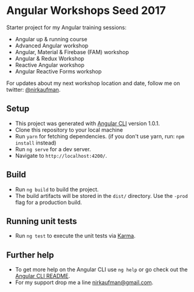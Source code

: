 # Angular Workshops Seed 2017
Starter project for my Angular training sessions:
- Angular up & running course
- Advanced Angular workshop
- Angular, Material & Firebase (FAM) workshop
- Angular & Redux Workshop
- Reactive Angular workshop
- Angular Reactive Forms workshop

For updates about my next workshop location and date, 
follow me on twitter: [@nirkaufman](https://twitter.com/nirkaufman).
 
## Setup
- This project was generated with [Angular CLI](https://github.com/angular/angular-cli) version 1.0.1.
- Clone this repository to your local machine
- Run `yarn` for fetching dependencies. (if you don't use yarn, run: `npm install` instead)
- Run `ng serve` for a dev server. 
- Navigate to `http://localhost:4200/`. 

## Build
- Run `ng build` to build the project. 
- The build artifacts will be stored in the `dist/` directory. Use the `-prod` flag for a production build.

## Running unit tests
- Run `ng test` to execute the unit tests via [Karma](https://karma-runner.github.io).

## Further help
- To get more help on the Angular CLI use `ng help` or go check out the [Angular CLI README](https://github.com/angular/angular-cli/blob/master/README.md).
- For my support drop me a line [nirkaufman@gmail.com](nirkaufman@gmail.com).

